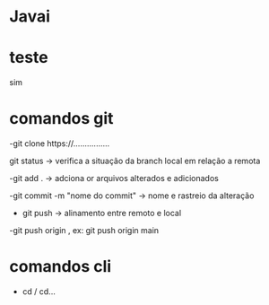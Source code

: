 # Javai

# teste
sim

# comandos git

-git clone https://................

git status -> verifica a situação da branch local em relação a remota

-git add . -> adciona or arquivos alterados e adicionados

-git commit -m "nome do commit" -> nome e rastreio da alteração

- git push -> alinamento entre remoto e local

-git push origin <nomeDaBranch>, ex: git push origin main

# comandos cli

- cd <nomeDoCaminho> / cd...

